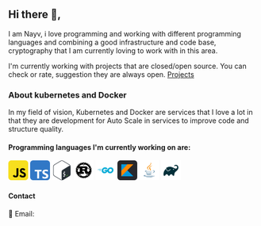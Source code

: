 ## Hi there 👋, 
I am Nayv, i love programming and working with different programming languages and combining a good infrastructure and code base, cryptography that I am currently loving to work with in this area.

I'm currently working with projects that are closed/open source. You can check or rate, suggestion they are always open. [Projects](https://github.com/nayvcake?tab=repositories)

### About kubernetes and Docker
In my field of vision, Kubernetes and Docker are services that I love a lot in that they are development for Auto Scale in services to improve code and structure quality.



#### Programming languages I'm currently working on are:
<div>
  <img src="https://raw.githubusercontent.com/edent/SuperTinyIcons/master/images/svg/javascript.svg"  height="40" width="40">
  <img src="https://raw.githubusercontent.com/edent/SuperTinyIcons/master/images/svg/typescript.svg"  height="40" width="40">
  <img src="https://github.com/nayvcake/nayvcake/blob/main/icons/bash.svg.png"  height="40" width="40">
  <img src="https://raw.githubusercontent.com/edent/SuperTinyIcons/master/images/svg/rust.svg"  height="40" width="40">
  <img src="https://raw.githubusercontent.com/edent/SuperTinyIcons/master/images/svg/go.svg"  height="40" width="40">
  <img src="https://raw.githubusercontent.com/edent/SuperTinyIcons/master/images/svg/kotlin.svg"  height="40" width="40">
  <img src="https://raw.githubusercontent.com/edent/SuperTinyIcons/master/images/svg/java.svg"  height="40" width="40">
  <img src="https://raw.githubusercontent.com/edent/SuperTinyIcons/master/images/svg/gradle.svg"  height="40" width="40">
</div>


#### Contact
📧 Email:

<!--
**nayvcake/nayvcake** is a ✨ _special_ ✨ repository because its `README.md` (this file) appears on your GitHub profile.

Here are some ideas to get you started:

- 🔭 I’m currently working on ...
- 🌱 I’m currently learning ...
- 👯 I’m looking to collaborate on ...
- 🤔 I’m looking for help with ...
- 💬 Ask me about ...
- 📫 How to reach me: ...
- 😄 Pronouns: ...
- ⚡ Fun fact: ...
-->
